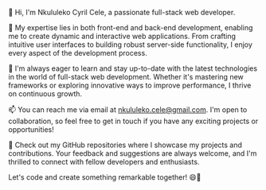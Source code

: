 👋 Hi, I'm Nkululeko Cyril Cele, a passionate full-stack web developer.

💼 My expertise lies in both front-end and back-end development, enabling me to create dynamic and interactive web applications. From crafting intuitive user interfaces to building robust server-side functionality, I enjoy every aspect of the development process.

🌱 I'm always eager to learn and stay up-to-date with the latest technologies in the world of full-stack web development. Whether it's mastering new frameworks or exploring innovative ways to improve performance, I thrive on continuous growth.

📫 You can reach me via email at nkululeko.cele@gmail.com. I'm open to collaboration, so feel free to get in touch if you have any exciting projects or opportunities!

🔭 Check out my GitHub repositories where I showcase my projects and contributions. Your feedback and suggestions are always welcome, and I'm thrilled to connect with fellow developers and enthusiasts.

Let's code and create something remarkable together! 😄🚀
